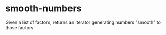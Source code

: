 # smooth-numbers
Given a list of factors, returns an iterator generating numbers "smooth" to those factors

